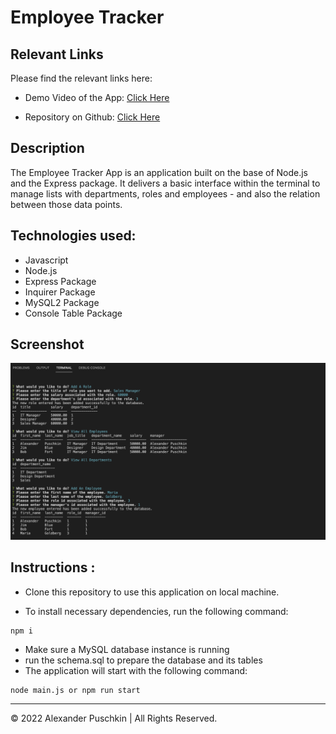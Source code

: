 # Employee Tracker

## Relevant Links

Please find the relevant links here:

- Demo Video of the App: [Click Here]()

- Repository on Github: [Click Here]()

## Description

The Employee Tracker App is an application built on the base of Node.js and the Express package. It delivers a basic interface within the terminal to manage lists with departments, roles and employees - and also the relation between those data points.

## Technologies used:

- Javascript
- Node.js
- Express Package
- Inquirer Package
- MySQL2 Package
- Console Table Package

## Screenshot

![Demo](./assets/img/employee-tracker.png)

## Instructions :

- Clone this repository to use this application on local machine.

- To install necessary dependencies, run the following command:

```
npm i
```

- Make sure a MySQL database instance is running
- run the schema.sql to prepare the database and its tables
- The application will start with the following command:

```
node main.js or npm run start
```

---

© 2022 Alexander Puschkin | All Rights Reserved.
